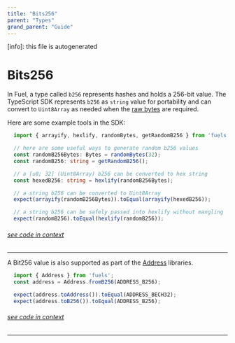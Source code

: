 ```yaml
---
title: "Bits256"
parent: "Types"
grand_parent: "Guide"
---
```


[info]: this file is autogenerated
# Bits256

In Fuel, a type called `b256` represents hashes and holds a 256-bit value. The TypeScript SDK represents `b256` as `string` value for portability and can convert to `Uint8Array` as needed when the [raw bytes](./bytes32.md) are required.

Here are some example tools in the SDK:


```typescript
  import { arrayify, hexlify, randomBytes, getRandomB256 } from 'fuels';

  // here are some useful ways to generate random b256 values
  const randomB256Bytes: Bytes = randomBytes(32);
  const randomB256: string = getRandomB256();

  // a [u8; 32] (Uint8Array) b256 can be converted to hex string
  const hexedB256: string = hexlify(randomB256Bytes);

  // a string b256 can be converted to Uint8Array
  expect(arrayify(randomB256Bytes)).toEqual(arrayify(hexedB256));

  // a string b256 can be safely passed into hexlify without mangling
  expect(randomB256).toEqual(hexlify(randomB256));
```
###### [see code in context](https://github.com/FuelLabs/fuels-ts/blob/master/packages/fuel-gauge/src/doc-examples.test.ts#L112-L127)

---


A Bit256 value is also supported as part of the [Address](./address.md) libraries.


```typescript
  import { Address } from 'fuels';
  const address = Address.fromB256(ADDRESS_B256);

  expect(address.toAddress()).toEqual(ADDRESS_BECH32);
  expect(address.toB256()).toEqual(ADDRESS_B256);
```
###### [see code in context](https://github.com/FuelLabs/fuels-ts/blob/master/packages/fuel-gauge/src/doc-examples.test.ts#L64-L70)

---

